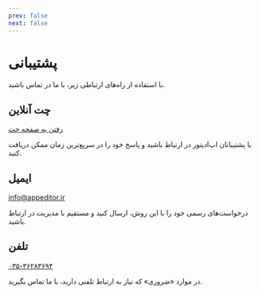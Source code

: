 ```yaml
---
prev: false
next: false
---
```

# پشتیبانی
با استفاده از راه‌های ارتباطی زیر، با ما در تماس باشید.

## چت آنلاین <Badge type="info" text="از ساعت ۹ الی ۲۱" />

[رفتن به صفحه چت](http://chat.appeditor.ir/)

با پشتیبانان اپ‌ادیتور در ارتباط باشید و پاسخ خود را در سریع‌ترین زمان ممکن دریافت کنید.

## ایمیل <Badge type="info" text="بررسی در اولین فرصت" />

info@appeditor.ir

درخواست‌های رسمی خود را با این روش، ارسال کنید و مستقیم با مدیریت در ارتباط باشید.

## تلفن <Badge type="info" text="فقط در ساعات اداری" />

[۰۳۵-۳۶۲۸۳۶۹۴](tel:03536283694)

در موارد «ضروری» که نیاز به ارتباط تلفنی دارید، با ما تماس بگیرید.